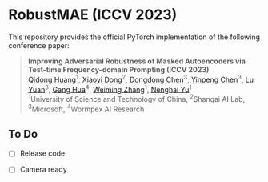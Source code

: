 # RobustMAE (ICCV 2023)
This repository provides the official PyTorch implementation of the following conference paper: 
> **Improving Adversarial Robustness of Masked Autoencoders via Test-time Frequency-domain Prompting (ICCV 2023)** <br>
> [Qidong Huang](http://home.ustc.edu.cn/~hqd0037/)<sup>1</sup>, 
> [Xiaoyi Dong](https://scholar.google.com/citations?user=FscToE0AAAAJ&hl=en)<sup>2</sup>, 
> [Dongdong Chen](https://www.dongdongchen.bid/)<sup>3</sup>,
> [Yinpeng Chen](https://scholar.google.com/citations?user=V_VpLksAAAAJ&hl=en)<sup>3</sup>,
> [Lu Yuan](https://scholar.google.com/citations?user=k9TsUVsAAAAJ&hl=zh-CN)<sup>3</sup>, 
> [Gang Hua](https://www.ganghua.org/)<sup>4</sup>, 
> [Weiming Zhang](http://staff.ustc.edu.cn/~zhangwm/index.html)<sup>1</sup>, 
> [Nenghai Yu](https://scholar.google.com/citations?user=7620QAMAAAAJ&hl=en)<sup>1</sup> <br>
> <sup>1</sup>University of Science and Technology of China, <sup>2</sup>Shangai AI Lab, <sup>3</sup>Microsoft, <sup>4</sup>Wormpex AI Research <br>
>


## To Do
- [ ] Release code
- [ ] Camera ready

